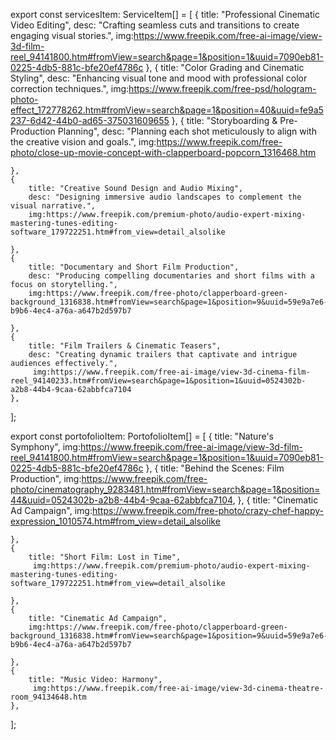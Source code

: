export const servicesItem: ServiceItem[] = [
    {
        title: "Professional Cinematic Video Editing",
        desc: "Crafting seamless cuts and transitions to create engaging visual stories.",
        img:https://www.freepik.com/free-ai-image/view-3d-film-reel_94141800.htm#fromView=search&page=1&position=1&uuid=7090eb81-0225-4db5-881c-bfe20ef4786c
    },
    {
        title: "Color Grading and Cinematic Styling",
        desc: "Enhancing visual tone and mood with professional color correction techniques.",
        img:https://www.freepik.com/free-psd/hologram-photo-effect_172778262.htm#fromView=search&page=1&position=40&uuid=fe9a5237-6d42-44b0-ad65-375031609655
    },
    {
        title: "Storyboarding & Pre-Production Planning",
        desc: "Planning each shot meticulously to align with the creative vision and goals.",
        img:https://www.freepik.com/free-photo/close-up-movie-concept-with-clapperboard-popcorn_1316468.htm
        
    },
    {
        title: "Creative Sound Design and Audio Mixing",
        desc: "Designing immersive audio landscapes to complement the visual narrative.",
        img:https://www.freepik.com/premium-photo/audio-expert-mixing-mastering-tunes-editing-software_179722251.htm#from_view=detail_alsolike

    },
    {
        title: "Documentary and Short Film Production",
        desc: "Producing compelling documentaries and short films with a focus on storytelling.",
        img:https://www.freepik.com/free-photo/clapperboard-green-background_1316838.htm#fromView=search&page=1&position=9&uuid=59e9a7e6-b9b6-4ec4-a76a-a647b2d597b7

    },
    {
        title: "Film Trailers & Cinematic Teasers",
        desc: "Creating dynamic trailers that captivate and intrigue audiences effectively.",
         img:https://www.freepik.com/free-ai-image/view-3d-cinema-film-reel_94140233.htm#fromView=search&page=1&position=1&uuid=0524302b-a2b8-44b4-9caa-62abbfca7104
    },
];

export const portofolioItem: PortofolioItem[] = [
    {
        title: "Nature's Symphony",
         img:https://www.freepik.com/free-ai-image/view-3d-film-reel_94141800.htm#fromView=search&page=1&position=1&uuid=7090eb81-0225-4db5-881c-bfe20ef4786c
    },
    {
        title: "Behind the Scenes: Film Production",
         img:https://www.freepik.com/free-photo/cinematography_9283481.htm#fromView=search&page=1&position=44&uuid=0524302b-a2b8-44b4-9caa-62abbfca7104,
    },
    {
        title: "Cinematic Ad Campaign",
         img:https://www.freepik.com/free-photo/crazy-chef-happy-expression_1010574.htm#from_view=detail_alsolike
        
    },
    {
        title: "Short Film: Lost in Time",
         img:https://www.freepik.com/premium-photo/audio-expert-mixing-mastering-tunes-editing-software_179722251.htm#from_view=detail_alsolike

    },
    {
        title: "Cinematic Ad Campaign",
        img:https://www.freepik.com/free-photo/clapperboard-green-background_1316838.htm#fromView=search&page=1&position=9&uuid=59e9a7e6-b9b6-4ec4-a76a-a647b2d597b7

    },
    {
        title: "Music Video: Harmony",
         img:https://www.freepik.com/free-ai-image/view-3d-cinema-theatre-room_94134648.htm
    },
];